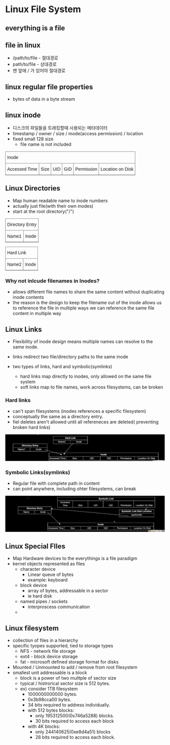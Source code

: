 # Linux File System

## everything is a file


## file in linux

- /path/to/file - 절대경로
- path/to/file - 상대경로
- 맨 앞에 / 가 있어야 절대경로


## linux regular file properties

- bytes of data in a byte stream


## linux inode

- 디스크의 파일들을 트래킹할때 사용되는 메타데이터
- timestamp / owner / size / mode(access permission) / location
- fixed small 128 size
  - file name is not included

<style type="text/css">
.tg  {border-collapse:collapse;border-spacing:0;}
.tg td{border-color:black;border-style:solid;border-width:1px;font-family:Arial, sans-serif;font-size:14px;
  overflow:hidden;padding:10px 5px;word-break:normal;}
.tg th{border-color:black;border-style:solid;border-width:1px;font-family:Arial, sans-serif;font-size:14px;
  font-weight:normal;overflow:hidden;padding:10px 5px;word-break:normal;}
.tg .tg-0pky{border-color:inherit;text-align:left;vertical-align:top}
</style>
<table class="tg">
<thead>
  <tr>
    <th class="tg-0pky" colspan="6"> Inode </th>
  </tr>
</thead>
<tbody>
  <tr>
    <td class="tg-0pky">Accessed Time</td>
    <td class="tg-0pky">Size</td>
    <td class="tg-0pky">UID</td>
    <td class="tg-0pky">GID</td>
    <td class="tg-0pky">Permission</td>
    <td class="tg-0pky">Location on Disk</td>
  </tr>
</tbody>
</table>


## Linux Directories

- Map human readable name to inode numbers
- actually just file(with their own inodes)
- start at the root directory("/")

<style type="text/css">
.tg  {border-collapse:collapse;border-spacing:0;}
.tg td{border-color:black;border-style:solid;border-width:1px;font-family:Arial, sans-serif;font-size:14px;
  overflow:hidden;padding:10px 5px;word-break:normal;}
.tg th{border-color:black;border-style:solid;border-width:1px;font-family:Arial, sans-serif;font-size:14px;
  font-weight:normal;overflow:hidden;padding:10px 5px;word-break:normal;}
.tg .tg-0pky{border-color:inherit;text-align:left;vertical-align:top}
</style>
<table class="tg">
<thead>
  <tr>
    <th class="tg-0pky" colspan="2"> Directory Entry </th>
  </tr>
</thead>
<tbody>
  <tr>
    <td class="tg-0pky">Name1</td>
    <td class="tg-0pky">Inode</td>
  </tr>
</tbody>
</table>

<style type="text/css">
.tg  {border-collapse:collapse;border-spacing:0;}
.tg td{border-color:black;border-style:solid;border-width:1px;font-family:Arial, sans-serif;font-size:14px;
  overflow:hidden;padding:10px 5px;word-break:normal;}
.tg th{border-color:black;border-style:solid;border-width:1px;font-family:Arial, sans-serif;font-size:14px;
  font-weight:normal;overflow:hidden;padding:10px 5px;word-break:normal;}
.tg .tg-0pky{border-color:inherit;text-align:left;vertical-align:top}
</style>
<table class="tg">
<thead>
  <tr>
    <th class="tg-0pky" colspan="2"> Hard Link </th>
  </tr>
</thead>
<tbody>
  <tr>
    <td class="tg-0pky">Name2</td>
    <td class="tg-0pky">Inode</td>
  </tr>
</tbody>
</table>

### Why not inlcude filenames in Inodes?
- allows different file names to share the same content without duplicating inode contents
- the reason is the design to keep the filename out of the inode allows us to reference the file in multiple ways we can reference the same file content in multiple way

## Linux Links

- Flexibility of inode design means multiple names can resolve to the same inode.
- links redirect two file/directory paths to the same inode

- two types of links, hard and symbolic(symlinks)
  - hard links map directly to inodes, only allowed on the same file system
  - soft links map to file names, work across filesystems, can be broken

### Hard links

- can't span filesystems (inodes references a specific filesystem)
- conceptually the same as a directory entry.
- fiel deletes aren't allowed until all refereneces are deleted( preventing broken hard links)

![directory](./img/directory.jpg)

### Symbolic Links(symlinks)

- Regular file with complete path in content
- can point anywhere, including ohter filesystems, can break

![tempFileForShare_20230812-114308](./img/symlinks.jpg)

## Linux Special FIles

- Map Hardware devices to the everythings is a file paradigm
- kernel objects represented as files
  - character device
    - Linear queue of bytes
    - example: keyboard
  - block device
    - array of bytes, addressable in a sector
    - ie hard disk
  - named pipes / sockets
    - interproscess communication
  - 

## Linux filesystem

- collection of files in a hierarchy
- specific tyopes supported, tied to storage types
  - NFS - network file storage
  - ext4 - block device storage
  - fat - microsoft defined storage format for disks
- Mounted / Unmounted to add / remove from root filesystem
- smallest unit addressable is a block
  - block is a power of two mulitple of sector size
  - typical / histrorical sector size is 512 bytes.
  - ex) consider 1TB filesystem
    - 1000000000000 bytes.
    - 0x3b98cca00 bytes.
    - 34 bits required to address individually.
    - with 512 bytes blocks:
      - only 195312500(0x746a5288) blocks.
      - 30 bits required to access each block
    - with 4K blocks:
      - only 244140625(0xe8d4a51) blocks
      - 28 bits required to access each block.
